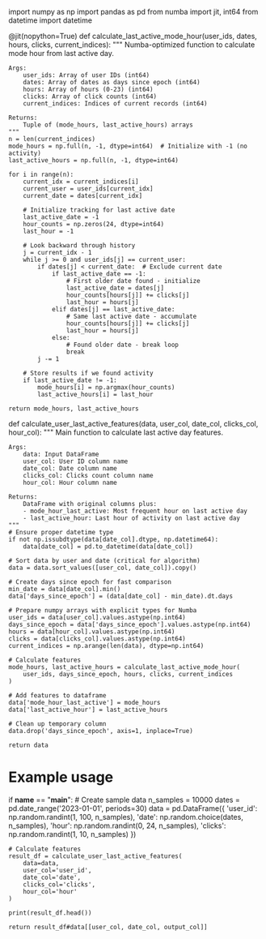 import numpy as np
import pandas as pd
from numba import jit, int64
from datetime import datetime

@jit(nopython=True)
def calculate_last_active_mode_hour(user_ids, dates, hours, clicks, current_indices):
    """
    Numba-optimized function to calculate mode hour from last active day.
    
    Args:
        user_ids: Array of user IDs (int64)
        dates: Array of dates as days since epoch (int64)
        hours: Array of hours (0-23) (int64)
        clicks: Array of click counts (int64)
        current_indices: Indices of current records (int64)
        
    Returns:
        Tuple of (mode_hours, last_active_hours) arrays
    """
    n = len(current_indices)
    mode_hours = np.full(n, -1, dtype=int64)  # Initialize with -1 (no activity)
    last_active_hours = np.full(n, -1, dtype=int64)
    
    for i in range(n):
        current_idx = current_indices[i]
        current_user = user_ids[current_idx]
        current_date = dates[current_idx]
        
        # Initialize tracking for last active date
        last_active_date = -1
        hour_counts = np.zeros(24, dtype=int64)
        last_hour = -1
        
        # Look backward through history
        j = current_idx - 1
        while j >= 0 and user_ids[j] == current_user:
            if dates[j] < current_date:  # Exclude current date
                if last_active_date == -1:
                    # First older date found - initialize
                    last_active_date = dates[j]
                    hour_counts[hours[j]] += clicks[j]
                    last_hour = hours[j]
                elif dates[j] == last_active_date:
                    # Same last active date - accumulate
                    hour_counts[hours[j]] += clicks[j]
                    last_hour = hours[j]
                else:
                    # Found older date - break loop
                    break
            j -= 1
        
        # Store results if we found activity
        if last_active_date != -1:
            mode_hours[i] = np.argmax(hour_counts)
            last_active_hours[i] = last_hour
    
    return mode_hours, last_active_hours

def calculate_user_last_active_features(data, user_col, date_col, clicks_col, hour_col):
    """
    Main function to calculate last active day features.
    
    Args:
        data: Input DataFrame
        user_col: User ID column name
        date_col: Date column name
        clicks_col: Clicks count column name
        hour_col: Hour column name
        
    Returns:
        DataFrame with original columns plus:
        - mode_hour_last_active: Most frequent hour on last active day
        - last_active_hour: Last hour of activity on last active day
    """
    # Ensure proper datetime type
    if not np.issubdtype(data[date_col].dtype, np.datetime64):
        data[date_col] = pd.to_datetime(data[date_col])
    
    # Sort data by user and date (critical for algorithm)
    data = data.sort_values([user_col, date_col]).copy()
    
    # Create days since epoch for fast comparison
    min_date = data[date_col].min()
    data['days_since_epoch'] = (data[date_col] - min_date).dt.days
    
    # Prepare numpy arrays with explicit types for Numba
    user_ids = data[user_col].values.astype(np.int64)
    days_since_epoch = data['days_since_epoch'].values.astype(np.int64)
    hours = data[hour_col].values.astype(np.int64)
    clicks = data[clicks_col].values.astype(np.int64)
    current_indices = np.arange(len(data), dtype=np.int64)
    
    # Calculate features
    mode_hours, last_active_hours = calculate_last_active_mode_hour(
        user_ids, days_since_epoch, hours, clicks, current_indices
    )
    
    # Add features to dataframe
    data['mode_hour_last_active'] = mode_hours
    data['last_active_hour'] = last_active_hours
    
    # Clean up temporary column
    data.drop('days_since_epoch', axis=1, inplace=True)
    
    return data

# Example usage
if __name__ == "__main__":
    # Create sample data
    n_samples = 10000
    dates = pd.date_range('2023-01-01', periods=30)
    data = pd.DataFrame({
        'user_id': np.random.randint(1, 100, n_samples),
        'date': np.random.choice(dates, n_samples),
        'hour': np.random.randint(0, 24, n_samples),
        'clicks': np.random.randint(1, 10, n_samples)
    })
    
    # Calculate features
    result_df = calculate_user_last_active_features(
        data=data,
        user_col='user_id',
        date_col='date',
        clicks_col='clicks',
        hour_col='hour'
    )
    
    print(result_df.head())
    
    return result_df#data[[user_col, date_col, output_col]]
